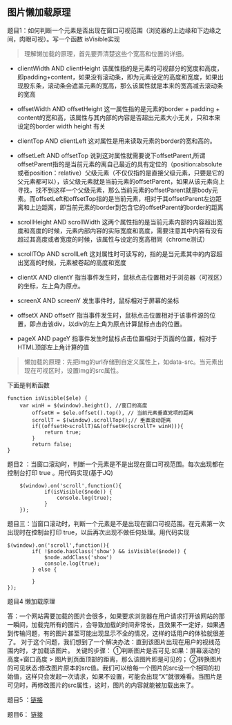 ## 图片懒加载原理

题目1：如何判断一个元素是否出现在窗口可视范围（浏览器的上边缘和下边缘之间，肉眼可视）。写一个函数 isVisible实现

> 理解懒加载的原理，首先要弄清楚这些个宽高和位置的详细。

* clientWidth AND clientHeight
	该属性指的是元素的可视部分的宽度和高度，即padding+content，如果没有滚动条，即为元素设定的高度和宽度，如果出现股东条，滚动条会遮盖元素的宽高，那么该属性就是本来的宽高减去滚动条的宽高
* offsetWidth AND offsetHeight
	这一属性指的是元素的border + padding + content的宽和高，该属性与其内部的内容是否超出元素大小无关，只和本来设定的border width height 有关
* clientTop AND clientLeft
	这对属性是用来读取元素的border的宽和高的。
* offsetLeft AND offsetTop
	说到这对属性就需要说下offsetParent,所谓offsetParent指的是当前元素的离自己最近的具有定位的（position:absolute或者position：relative）父级元素（不仅仅指的是直接父级元素，只要是它的父元素都可以），该父级元素就是当前元素的offsetParent，如果从该元素向上寻找，找不到这样一个父级元素，那么当前元素的offsetParent就是body元素。而offsetLeft和offsetTop指的是当前元素，相对于其offsetParent左边距离和上边距离，即当前元素的border到包含它的offsetParent的border的距离
* scrollHeight AND scrollWidth
	这两个属性指的是当前元素内部的内容超出宽度和高度的时候，元素内部内容的实际宽度和高度，需要注意其中内容有没有超过其高度或者宽度的时候，该属性与设定的宽高相同（chrome测试）

* scrollTOp AND scrollLeft
	这对属性时可读写的，指的是当元素其中的内容超出宽高的时候，元素被卷起的高度和宽度
* clientX AND clientY
	指当事件发生时，鼠标点击位置相对于浏览器（可视区）的坐标，左上角为原点。
* screenX AND screenY
	发生事件时，鼠标相对于屏幕的坐标

* offsetX AND offsetY
	指当事件发生时，鼠标点击位置相对于该事件源的位置，即点击该div，以div的左上角为原点计算鼠标点击的位置。
* pageX AND pageY
	指事件发生时鼠标点击位置相对于页面的位置，相对于HTML顶部左上角计算的值

> 懒加载的原理：先把img的url存储到自定义属性上，如data-src。当元素出现在可视区时，设置img的src属性。

下面是判断函数
```
function isVisible($ele) {
	var winH = $(window).height(), //窗口的高度
		offsetH = $ele.offset().top(), // 当前元素垂直党项的距离
		scrollT = $(window).scrollTop();// 垂直滚动距离
		if((offsetH>scrollT)&&(offsetH<(scrollT+ winH))){
			return true;
		}
		return false;
}
```
题目2 ：当窗口滚动时，判断一个元素是不是出现在窗口可视范围。每次出现都在控制台打印 true 。用代码实现(基于JQ)

```
	$(window).on('scroll',function(){
			if(isVisible($node)) {
				console.log(true);
			}
	});

```

题目三：当窗口滚动时，判断一个元素是不是出现在窗口可视范围。在元素第一次出现时在控制台打印 true，以后再次出现不做任何处理。用代码实现

```
$(window).on('scroll',function(){
		if( !$node.hasClass('show') && isVisible($node)) {
			$node.addClass('show')
			console.log(true);
		} else {

		}
});

```

题目4 懒加载原理

答：一个网站需要加载的图片会很多，如果要求浏览器在用户请求打开该网站的那一瞬间，加载完所有的图片，会导致加载的时间非常长，且效果不一定好，如果遇到传输问题，有的图片甚至可能出现显示不全的情况，这样的话用户的体验就很差了。 
对于这个问题，我们想到了一个解决办法：直到该图片出现在用户的视线范围内时，才加载该图片。 
关键的步骤： 
①判断图片是否可见:如果：屏幕滚动的高度+窗口高度 > 图片到页面顶部的距离，那么该图片即是可见的； 
②转换图片的可见状态:修改图片原本的src值。我们可以给每一个图片的src设一个相同的初始值，这样只会发起一次请求，如果不设置，可能会出现“X”就很难看。当图片是可见时，再修改图片的src属性，这时，图片的内容就能被加载出来了。


题目5 ：[链接](lazy.html)

题目6： [链接](index.html)